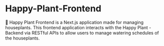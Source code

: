 # Happy-Plant-Frontend

🌸 Happy Plant Frontend is a Next.js application made for managing houseplants. This frontend application interacts with the Happy Plant - Backend via RESTful APIs to allow users to manage watering schedules of the houseplants.
